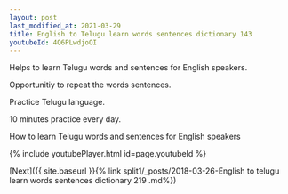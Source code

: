 ```yaml
---
layout: post
last_modified_at: 2021-03-29
title: English to Telugu learn words sentences dictionary 143 
youtubeId: 4Q6PLwdjoOI
---
```

 
 
Helps to learn Telugu words and sentences for English speakers.

Opportunitiy to repeat the words sentences. 

Practice Telugu language. 
 
10 minutes practice every day. 
 
How to learn Telugu words and sentences for English speakers 
 
{% include youtubePlayer.html id=page.youtubeId %}
 
 
[Next]({{ site.baseurl }}{% link  split1/_posts/2018-03-26-English to telugu learn words sentences dictionary 219 .md%})
 
